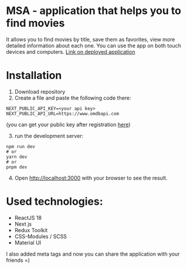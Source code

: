 # MSA - application that helps you to find movies
It allows you to find movies by title, save them as favorites, view more detailed information about each one. 
You can use the app on both touch devices and computers. [Link on deployed application](https://movie-search-app-five-psi.vercel.app)

# Installation

1. Download repository
2. Create a file and paste the following code there:
```
NEXT_PUBLIC_API_KEY=<your api key>
NEXT_PUBLIC_API_URL=https://www.omdbapi.com
```
(you can get your public key after registration [here](https://www.omdbapi.com))

3. run the development server:
```
npm run dev
# or
yarn dev
# or
pnpm dev
```
4. Open [http://localhost:3000](http://localhost:3000) with your browser to see the result.

# Used technologies:
* ReactJS 18
* Next js
* Redux Toolkit
* CSS-Modules / SCSS
* Material UI

I also added meta tags and now you can share the application with your friends =)

